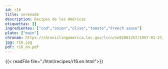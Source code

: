 ```yaml
---
id: r16
title: serenade
description: Recipes de las Américas
etiquettas: []
ingredientes: ["cod","onion","olive","tomato","French sauce"]
plato: ["main"]
chronam: https://chroniclingamerica.loc.gov/lccn/sn82001257/1957-01-27/ed-1/seq-5/
jpg: r16.jpg
pdf: r16_en.pdf
---
```


{{< readFile file="./html/recipes/r16.en.html">}}